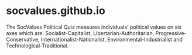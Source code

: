 # socvalues.github.io
The SocValues Political Quiz measures individuals' political values on six axes which are: Socialist-Capitalist, Libertarian-Authoritarian, Progressive-Conservative, Internationalist-Nationalist, Environmental-Industrialist and Technological-Traditional.
